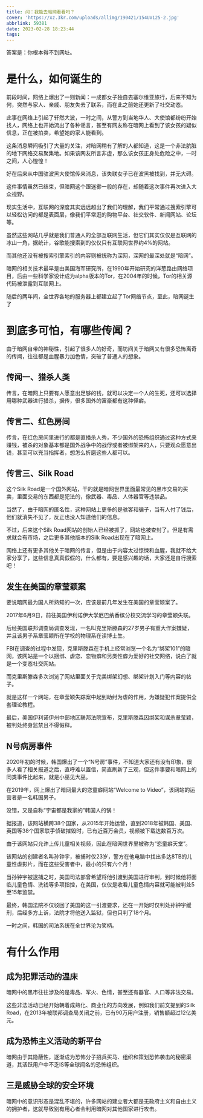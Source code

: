 ```yaml
---
title: 问：我能去暗网看看吗？
cover: 'https://xz.3kr.com/uploads/allimg/190421/154UV125-2.jpg'
abbrlink: 59381
date: 2023-02-28 18:23:44
tags:
---
```

答案是：你根本得不到网址。

# 是什么，如何诞生的

前段时间，网络上爆出了一则新闻：一成都女子独自去塞尔维亚旅行，后来不知为何，突然与家人、亲戚、朋友失去了联系，而在此之前她还更新了社交动态。

此事在网络上引起了轩然大波，一时之间，从警方到当地华人、大使馆都纷纷开始找人，网络上也开始流出了各种谣言，甚至有网友称在暗网上看到了该女孩的疑似信息，正在被拍卖，希望她的家人能看到。

这条消息瞬间吸引了大量的关注，对暗网稍有了解的人都知道，这是一个非法肮脏的地下网络交易聚集地。如果该网友所言非虚，那么该女孩正身处危险之中，一时之间，人心惶惶！

好在后来从中国驻波黑大使馆传来消息，该失联女子已在波黑被找到，并无大碍。

这件事情虽然已结束，但暗网这个跟迷雾一般的存在，却随着这次事件再次进入大众视野。

现实生活中，互联网的深度其实远远超出了我们的理解，我们平常通过搜索引擎可以轻松访问的都是表面层，像我们平常逛的购物平台、社交软件、新闻网站、论坛等。

虽然这些网站几乎就是我们普通人的全部互联网生活，但它们其实仅仅是互联网的冰山一角，据统计，谷歌能搜索到的仅仅只有互联网世界约4%的网站。

而其他还没有被搜索引擎索引的内容则被统称为深网，深网的最深处就是“暗网”。

暗网的相关技术最早是由美国海军研究所，在1990年开始研究的洋葱路由网络项目，后由一些科学家设计成为alpha版本的Tor，在2004年的时候，Tor的相关源代码被泄露到互联网上。

随后的两年间，全世界各地的服务器上都建立起了Tor网络节点，至此，暗网诞生了

# 到底多可怕，有哪些传闻？

由于暗网自带的神秘性，引起了很多人的好奇，而坊间关于暗网又有很多恐怖离奇的传闻，往往都是血腥暴力加色情，突破了普通人的想象。

## 传闻一、猎杀人类

传言，在暗网上只要有人愿意出足够的钱，就可以决定一个人的生死，还可以选择用哪种武器进行猎杀，据传，很多国外的富豪都有这种怪癖。

## 传言二、红色房间

传言，在红色房间里进行的都是直播杀人秀，不少国外的恐怖组织通过这种方式来赚钱，被杀的对象基本都是国外战争中的战俘或者被绑架来的人，只要观众愿意出钱，甚至可以充当指挥者，想怎么折磨这些人都可以。

## 传言三、Silk Road

这个Silk Road是一个国外网站，干的就是暗网世界里面最常见的黑市交易的买卖，里面交易的东西都是犯法的，像武器、毒品、人体器官等违禁品。

当然了，由于暗网的匿名性，这种网站上更多的是骇客和骗子，当有人付了钱后，他们就消失不见了，反正也没人知道他们的信息。

不过，后来这个Silk Road网站的创始人已经被抓了，网站也被查封了。但是有需求就会有市场，之后更多其他版本的Silk Road出现在了暗网上。

网络上还有更多其他关于暗网的传言，但是由于内容太过惊悚和血腥，我就不给大家分享了，这些信息真真假假的，什么都有，要是感兴趣的话，大家还是自行搜索吧！

## 发生在美国的章莹颖案

要说暗网最为国人所熟知的一次，应该是前几年发生在美国的章莹颖案了。

2017年6月9日，前往美国伊利诺伊大学厄巴纳香槟分校交流学习的章莹颖失联。

后经美国联邦调查局调查发现，一名叫克里斯滕森的27岁男子有重大作案嫌疑，并且该男子系章莹颖所在学校的物理系在读博士生。

FBI在调查的过程中发现，克里斯滕森在手机上经常浏览一个名为“绑架101”的暗网，该网站是一个以捆绑、虐恋、恋物癖和另类性癖为爱好的社交网络，说白了就是一个变态社交网站。

而克里斯滕森多次浏览了网站里面关于完美绑架幻想、绑架计划入门等内容的帖子。

就是这样一个网站，在章莹颖失踪案中起到助纣为虐的作用，为嫌疑犯作案提供全套理论教程。

最后，美国伊利诺伊州中部地区联邦法院宣布，克里斯滕森因绑架和谋杀章莹颖，被判处终身监禁且不得假释。

## N号病房事件

2020年初的时候，韩国爆出了一个“N号房”事件，不知道大家还有没有印象，很多人看了相关报道之后，直呼难以置信，简直刷新了三观，但这件事要和暗网上的同类事件比起来，就是小巫见大巫。

在2019年，网上爆出了暗网最大的恋童癖网站“Welcome to Video”，该网站的运营者是一名韩国男子。

没错，又是自称“宇宙都是我家的”韩国人的锅！

据报道，该网站横跨38个国家，从2015年开始运营，直到2018年被韩国、美国、英国等38个国家联手侦破摧毁时，已有近百万会员，视频被下载达数百万次。

由于该网站只允许上传儿童相关视频，因此在暗网世界里被称为“恋童癖天堂”。

该网站的创建者名叫孙钟宇，被捕时仅23岁，警方在他电脑中找出多达8TB的儿童性虐影片，而在这些受害者中，最小的只有六个月！

当孙钟宇被逮捕之时，美国司法部曾希望将他引渡到美国进行审判，到时候他将面临儿童色情、洗钱等多项指控，在美国，仅仅是收看儿童色情内容就可能被判处5至15年监禁。

最终，韩国法院不仅驳回了美国的这一引渡要求，还在一开始时仅判处孙钟宇缓刑，后经多方上诉，法院才将他送入监狱，但也只判了18个月。

一时之间，韩国的司法系统在全世界沦为笑柄。

# 有什么作用

## 成为犯罪活动的温床

暗网中的黑市往往涉及的是毒品、军火、色情，甚至还有器官、人口等非法交易。

这些非法活动已经开始朝着成熟化、商业化的方向发展，例如我们前文提到的Silk Road，在2013年被联邦调查局关闭之前，已有90万用户注册，销售额超过12亿美元。

## 成为恐怖主义活动的新平台

暗网由于其隐蔽性，逐渐成为恐怖分子招兵买马、组织和策划恐怖袭击的秘密渠道，其活跃用户中不乏IS等全球闻名的恐怖组织。

## 三是威胁全球的安全环境

暗网中的意识形态是混乱不堪的，许多网站的建立者大都是无政府主义和自由主义的拥护者，这就导致别有用心者会利用暗网对其他国家进行攻击。
